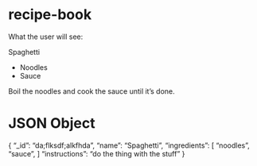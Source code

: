 # recipe-book

What the user will see:

Spaghetti

- Noodles
- Sauce

Boil the noodles and cook the sauce until it’s done.

# JSON Object

{
“\_id”: “da;flksdf;alkfhda”,
“name”: “Spaghetti”,
“ingredients”:
[
“noodles”,
“sauce”,
]
“instructions”: “do the thing with the stuff”
}
